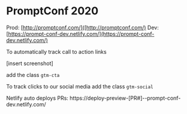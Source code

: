# PromptConf 2020

Prod: [http://promptconf.com/]([http://promptconf.com/)
Dev: [https://prompt-conf-dev.netlify.com/](https://prompt-conf-dev.netlify.com/)

To automatically track call to action links

[insert screenshot]

add the class `gtm-cta`

To track clicks to our social media add the class `gtm-social`

Netlify auto deploys PRs: 
https://deploy-preview-[PR#]--prompt-conf-dev.netlify.com/